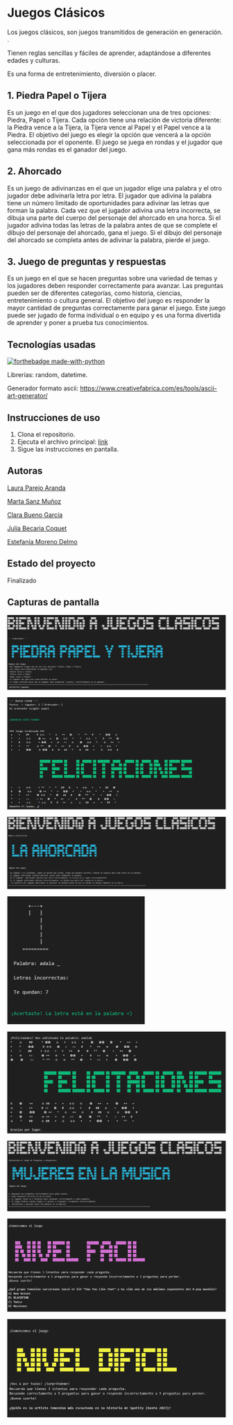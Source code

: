 # Juegos Clásicos

Los juegos clásicos, son juegos transmitidos de generación en generación. .

Tienen reglas sencillas y fáciles de aprender, adaptándose a diferentes edades y culturas. 

Es una forma de entretenimiento, diversión o placer.

## 1. Piedra Papel o Tijera
     
Es un juego en el que dos jugadores seleccionan una de tres opciones: Piedra, Papel o Tijera. Cada opción tiene una relación de victoria diferente: la Piedra vence a la Tijera, la Tijera vence al Papel y el Papel vence a la Piedra. El objetivo del juego es elegir la opción que vencerá a la opción seleccionada por el oponente. El juego se juega en rondas y el jugador que gana más rondas es el ganador del juego.

## 2.  Ahorcado
    
Es un juego de adivinanzas en el que un jugador elige una palabra y el otro jugador debe adivinarla letra por letra. El jugador que adivina la palabra tiene un número limitado de oportunidades para adivinar las letras que forman la palabra. Cada vez que el jugador adivina una letra incorrecta, se dibuja una parte del cuerpo del personaje del ahorcado en una horca. Si el jugador adivina todas las letras de la palabra antes de que se complete el dibujo del personaje del ahorcado, gana el juego. Si el dibujo del personaje del ahorcado se completa antes de adivinar la palabra, pierde el juego.

## 3. Juego de preguntas y respuestas
    
Es un juego en el que se hacen preguntas sobre una variedad de temas y los jugadores deben responder correctamente para avanzar. Las preguntas pueden ser de diferentes categorías, como historia, ciencias, entretenimiento o cultura general. El objetivo del juego es responder la mayor cantidad de preguntas correctamente para ganar el juego. Este juego puede ser jugado de forma individual o en equipo y es una forma divertida de aprender y poner a prueba tus conocimientos.

## Tecnologías usadas

[![forthebadge made-with-python](https://ForTheBadge.com/images/badges/made-with-python.svg)](https://www.python.org/)

Librerías: random, datetime.

Generador formato ascii: 
https://www.creativefabrica.com/es/tools/ascii-art-generator/

## Instrucciones de uso

1. Clona el repositorio.
2. Ejecuta el archivo principal: [link](https://github.com/lauraamber/proyecto-da-promo-paola-modulo-1-team-1/blob/main/notebooks/juegos_clasicos.ipynb)
3. Sigue las instrucciones en pantalla.

## Autoras

[Laura Parejo Aranda](https://github.com/lauraamber)

[Marta Sanz Muñoz](https://github.com/Martitaa)

[Clara Bueno García](https://github.com/cbueno82)

[Julia Becaria Coquet](https://github.com/juliabeco)

[Estefanía Moreno Delmo](https://github.com/fany_data)

## Estado del proyecto

Finalizado

## Capturas de pantalla


![alt text](image.png)

![alt text](image-2.png)

![alt text](image-4.png)

![alt text](image-6.png)

![alt text](image-7.png)

![alt text](image-8.png)

![alt text](image-9.png)

![alt text](image-10.png)












    
 



